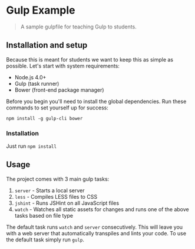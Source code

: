 # Gulp Example

> A sample gulpfile for teaching Gulp to students.

## Installation and setup

Because this is meant for students we want to keep this as simple as possible. Let's start with system requirements:

- Node.js 4.0+
- Gulp (task runner)
- Bower (front-end package manager)

Before you begin you'll need to install the global dependencies. Run these commands to set yourself up for success:

```
npm install -g gulp-cli bower
```

### Installation

Just run `npm install`

## Usage

The project comes with 3 main gulp tasks:

1. `server` - Starts a local server
2. `less` - Compiles LESS files to CSS
3. `jshint` - Runs JSHint on all JavaScript files
4. `watch` - Watches all static assets for changes and runs one of the above tasks based on file type

The default task runs `watch` and `server` consecutively. This will leave you with a web server that automatically transpiles and lints your code. To use the default task simply run `gulp`.
